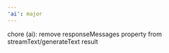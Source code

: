```yaml
---
'ai': major
---
```


chore (ai): remove responseMessages property from streamText/generateText result
